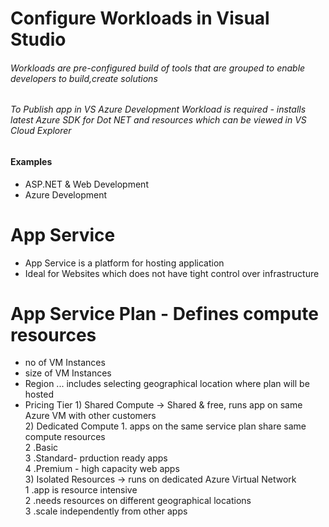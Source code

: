 # Configure Workloads in Visual Studio

###### Workloads are pre-configured build of tools that are grouped to enable developers to build,create solutions
###### To Publish app in VS Azure Development Workload is required - installs latest Azure SDK for Dot NET and resources which can be viewed in VS Cloud Explorer

#### Examples

* ASP.NET & Web Development
* Azure Development

# App Service

* App Service is a platform for hosting application 
* Ideal for Websites which does not have tight control over infrastructure

# App Service Plan - Defines compute resources  
* no of VM Instances
* size of VM Instances
* Region ... includes selecting geographical location where plan will be hosted
* Pricing Tier
      1) Shared Compute -> Shared & free, runs app on same Azure VM with other customers <br/>
      2) Dedicated Compute    1. apps on the same service plan share same compute resources <br/>
                              2 .Basic <br/>
                              3 .Standard- prduction ready apps <br/>
                              4 .Premium - high capacity web apps <br/>
      3) Isolated Resources -> runs on dedicated Azure Virtual Network <br/>
                              1 .app is resource intensive <br/>
                              2 .needs resources on different geographical locations <br/>
                              3 .scale independently from other apps <br/>
      

